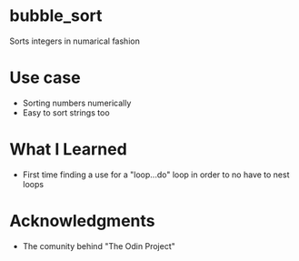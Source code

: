 # bubble_sort
Sorts integers in numarical fashion

# Use case
- Sorting numbers numerically
- Easy to sort strings too

# What I Learned
- First time finding a use for a "loop...do" loop in order to no have to nest loops

# Acknowledgments
- The comunity behind "The Odin Project"



